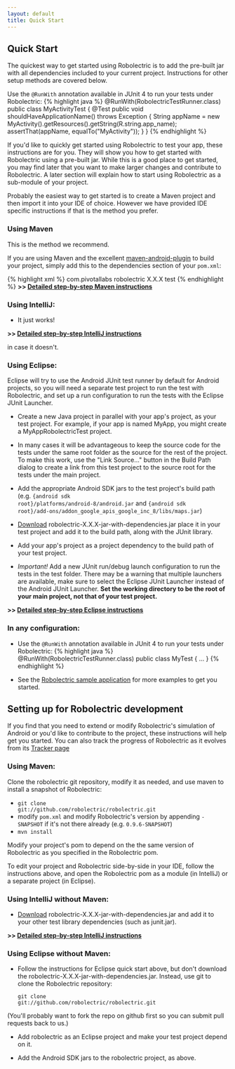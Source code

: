 ```yaml
---
layout: default
title: Quick Start
---
```


## Quick Start

The quickest way to get started using Robolectric is to add the pre-built jar with all dependencies included to your
current project. Instructions for other setup methods are covered below.

Use the <code>@RunWith</code> annotation available in JUnit 4 to run your tests
under Robolectric:
{% highlight java %}
@RunWith(RobolectricTestRunner.class)
public class MyActivityTest {
    @Test
    public void shouldHaveApplicationName() throws Exception {
        String appName = new MyActivity().getResources().getString(R.string.app_name);
        assertThat(appName, equalTo("MyActivity"));
    }
}
{% endhighlight %}

If you'd like to quickly get started using Robolectric to test your app, these instructions are for you. They will show
you how to get started with Robolectric using a pre-built jar. While this is a good place to get started, you may find
later that you want to make larger changes and contribute to Robolectric. A later section will explain how to start
using Robolectric as a sub-module of your project.

Probably the easiest way to get started is to create a Maven project and then import it into your IDE of choice.
However we have provided IDE specific instructions if that is the method you prefer.

### Using Maven

This is the method we recommend.

If you are using Maven and the excellent
[maven-android-plugin](http://code.google.com/p/maven-android-plugin/) to build your project, simply add this to the
dependencies section of your <code>pom.xml</code>:

{% highlight xml %}
<dependency>
    <groupId>com.pivotallabs</groupId>
    <artifactId>robolectric</artifactId>
    <version>X.X.X</version>
    <scope>test</scope>
</dependency>
{% endhighlight %}
<b>&gt;&gt; <a href="maven-quick-start.html">Detailed step-by-step Maven instructions</a></b>

### Using IntelliJ:
* It just works!

<b>&gt;&gt; <a href="intellij-quick-start.html">Detailed step-by-step IntelliJ instructions</a></b>

in case it doesn't.

### Using Eclipse:

Eclipse will try to use the Android JUnit test runner by default for Android projects, so you will need a separate test
project to run the test with Robolectric, and set up a run configuration to run the tests with the Eclipse JUnit
Launcher.

* Create a new Java project in parallel with your app's project, as your test project. For example, if your app is named
MyApp, you might create a MyAppRobolectricTest project.

* In many cases it will be advantageous to keep the source code for the tests under the same root folder as the source
for the rest of the project. To make this work, use the "Link Source..." button in the Build Path dialog to create a
link from this test project to the source root for the tests under the main project.

* Add the appropriate Android SDK jars to the test project's build path (e.g.
<code>{android sdk root}/platforms/android-8/android.jar</code> and
<code>{android sdk root}/add-ons/addon_google_apis_google_inc_8/libs/maps.jar</code>)

* [Download](http://pivotal.github.com/robolectric/download.html) robolectric-X.X.X-jar-with-dependencies.jar place it in your test project and
add it to the build path, along with the JUnit library.

* Add your app's project as a project dependency to the build path of your test project.

* _Important!_ Add a new JUnit run/debug launch configuration to run the tests in the test folder. There may be a warning that
multiple launchers are available, make sure to select the Eclipse JUnit Launcher instead of the Android JUnit Launcher.
<b>Set the working directory to be the root of your main project, not that of your test project.</b>

<b>&gt;&gt; <a href="eclipse-quick-start.html">Detailed step-by-step Eclipse instructions</a></b>

### In any configuration:
* Use the <code>@RunWith</code> annotation available in JUnit 4 to run your tests under Robolectric:
{% highlight java %}
@RunWith(RobolectricTestRunner.class)
public class MyTest {
    ...
}
{% endhighlight %}

* See the [Robolectric sample application](https://github.com/robolectric/robolectricsample) for more examples to get you
started.

## Setting up for Robolectric development

If you find that you need to extend or modify Robolectric's simulation of Android or you'd like to contribute to the
project, these instructions will help get you started. You can also track the progress of Robolectric as it evolves from
its [Tracker page](http://www.pivotaltracker.com/projects/105008)


### Using Maven:

Clone the robolectric git repository, modify it as needed, and use maven to install a snapshot of Robolectric:
* <code>git clone git://github.com/robolectric/robolectric.git</code>
* modify <code>pom.xml</code> and modify Robolectric's version by appending <code>-SNAPSHOT</code>
if it's not there already (e.g. <code>0.9.6-SNAPSHOT</code>)
* <code>mvn install</code>

Modify your project's pom to depend on the the same version of Robolectric as you specified in the Robolectric pom.

To edit your project and Robolectric side-by-side in your IDE, follow the instructions above, and open the Robolectric
pom as a module (in IntelliJ) or a separate project (in Eclipse).


### Using IntelliJ without Maven:

* [Download](http://pivotal.github.com/robolectric/download.html) robolectric-X.X.X-jar-with-dependencies.jar and add it to your other test
library dependencies (such as junit.jar).

<b>&gt;&gt; <a href="intellij-quick-start.html">Detailed step-by-step IntelliJ instructions</a></b>

### Using Eclipse without Maven:

* Follow the instructions for Eclipse quick start above, but don't download the
robolectric-X.X.X-jar-with-dependencies.jar. Instead, use git to
clone the Robolectric repository:

  <code>git clone git://github.com/robolectric/robolectric.git</code>

(You'll probably want to fork the repo on github first so you can submit pull requests back to us.)

* Add robolectric as an Eclipse project and make your test project depend on it.

* Add the Android SDK jars to the robolectric project, as above.
